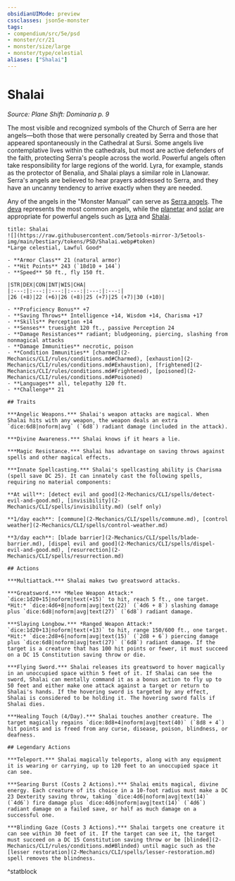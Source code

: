 ```yaml
---
obsidianUIMode: preview
cssclasses: json5e-monster
tags:
- compendium/src/5e/psd
- monster/cr/21
- monster/size/large
- monster/type/celestial
aliases: ["Shalai"]
---
```

# Shalai
*Source: Plane Shift: Dominaria p. 9*  

The most visible and recognized symbols of the Church of Serra are her angels—both those that were personally created by Serra and those that appeared spontaneously in the Cathedral at Sursi. Some angels live contemplative lives within the cathedrals, but most are active defenders of the faith, protecting Serra's people across the world. Powerful angels often take responsibility for large regions of the world. Lyra, for example, stands as the protector of Benalia, and Shalai plays a similar role in Llanowar. Serra's angels are believed to hear prayers addressed to Serra, and they have an uncanny tendency to arrive exactly when they are needed.

Any of the angels in the "Monster Manual" can serve as [Serra angels](2-Mechanics/CLI/bestiary/celestial/serra-angel-psd.md). The [deva](2-Mechanics/CLI/bestiary/celestial/deva.md) represents the most common angels, while the [planetar](2-Mechanics/CLI/bestiary/celestial/planetar.md) and [solar](2-Mechanics/CLI/bestiary/celestial/solar.md) are appropriate for powerful angels such as [Lyra](2-Mechanics/CLI/bestiary/npc/lyra-psd.md) and [Shalai](2-Mechanics/CLI/bestiary/npc/shalai-psd.md).

```ad-statblock
title: Shalai
![](https://raw.githubusercontent.com/5etools-mirror-3/5etools-img/main/bestiary/tokens/PSD/Shalai.webp#token)
*Large celestial, Lawful Good*

- **Armor Class** 21 (natural armor)
- **Hit Points** 243 (`18d10 + 144`)
- **Speed** 50 ft., fly 150 ft.

|STR|DEX|CON|INT|WIS|CHA|
|:---:|:---:|:---:|:---:|:---:|:---:|
|26 (+8)|22 (+6)|26 (+8)|25 (+7)|25 (+7)|30 (+10)|

- **Proficiency Bonus** +7
- **Saving Throws** Intelligence +14, Wisdom +14, Charisma +17
- **Skills** Perception +14
- **Senses** truesight 120 ft., passive Perception 24
- **Damage Resistances** radiant; bludgeoning, piercing, slashing from nonmagical attacks
- **Damage Immunities** necrotic, poison
- **Condition Immunities** [charmed](2-Mechanics/CLI/rules/conditions.md#Charmed), [exhaustion](2-Mechanics/CLI/rules/conditions.md#Exhaustion), [frightened](2-Mechanics/CLI/rules/conditions.md#Frightened), [poisoned](2-Mechanics/CLI/rules/conditions.md#Poisoned)
- **Languages** all, telepathy 120 ft.
- **Challenge** 21

## Traits

***Angelic Weapons.*** Shalai's weapon attacks are magical. When Shalai hits with any weapon, the weapon deals an extra `dice:6d8|noform|avg` (`6d8`) radiant damage (included in the attack).

***Divine Awareness.*** Shalai knows if it hears a lie.

***Magic Resistance.*** Shalai has advantage on saving throws against spells and other magical effects.

***Innate Spellcasting.*** Shalai's spellcasting ability is Charisma (spell save DC 25). It can innately cast the following spells, requiring no material components:

**At will**: [detect evil and good](2-Mechanics/CLI/spells/detect-evil-and-good.md), [invisibility](2-Mechanics/CLI/spells/invisibility.md) (self only)

**1/day each**: [commune](2-Mechanics/CLI/spells/commune.md), [control weather](2-Mechanics/CLI/spells/control-weather.md)

**3/day each**: [blade barrier](2-Mechanics/CLI/spells/blade-barrier.md), [dispel evil and good](2-Mechanics/CLI/spells/dispel-evil-and-good.md), [resurrection](2-Mechanics/CLI/spells/resurrection.md)

## Actions

***Multiattack.*** Shalai makes two greatsword attacks.

***Greatsword.*** *Melee Weapon Attack:* `dice:1d20+15|noform|text(+15)` to hit, reach 5 ft., one target. *Hit:* `dice:4d6+8|noform|avg|text(22)` (`4d6 + 8`) slashing damage plus `dice:6d8|noform|avg|text(27)` (`6d8`) radiant damage.

***Slaying Longbow.*** *Ranged Weapon Attack:* `dice:1d20+13|noform|text(+13)` to hit, range 150/600 ft., one target. *Hit:* `dice:2d8+6|noform|avg|text(15)` (`2d8 + 6`) piercing damage plus `dice:6d8|noform|avg|text(27)` (`6d8`) radiant damage. If the target is a creature that has 100 hit points or fewer, it must succeed on a DC 15 Constitution saving throw or die.

***Flying Sword.*** Shalai releases its greatsword to hover magically in an unoccupied space within 5 feet of it. If Shalai can see the sword, Shalai can mentally command it as a bonus action to fly up to 50 feet and either make one attack against a target or return to Shalai's hands. If the hovering sword is targeted by any effect, Shalai is considered to be holding it. The hovering sword falls if Shalai dies.

***Healing Touch (4/Day).*** Shalai touches another creature. The target magically regains `dice:8d8+4|noform|avg|text(40)` (`8d8 + 4`) hit points and is freed from any curse, disease, poison, blindness, or deafness.

## Legendary Actions

***Teleport.*** Shalai magically teleports, along with any equipment it is wearing or carrying, up to 120 feet to an unoccupied space it can see.

***Searing Burst (Costs 2 Actions).*** Shalai emits magical, divine energy. Each creature of its choice in a 10-foot radius must make a DC 23 Dexterity saving throw, taking `dice:4d6|noform|avg|text(14)` (`4d6`) fire damage plus `dice:4d6|noform|avg|text(14)` (`4d6`) radiant damage on a failed save, or half as much damage on a successful one.

***Blinding Gaze (Costs 3 Actions).*** Shalai targets one creature it can see within 30 feet of it. If the target can see it, the target must succeed on a DC 15 Constitution saving throw or be [blinded](2-Mechanics/CLI/rules/conditions.md#Blinded) until magic such as the [lesser restoration](2-Mechanics/CLI/spells/lesser-restoration.md) spell removes the blindness.
```
^statblock